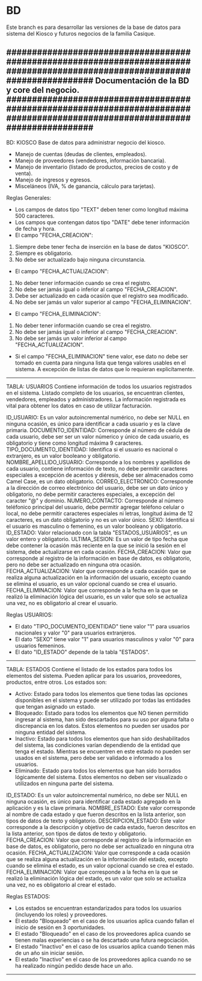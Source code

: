 # BD
Este branch es para desarrollar las versiones de la base de datos para sistema del Kiosco y futuros negocios de la familia Casique.

#############################################################################################################################
Documentación de la BD y core del negocio.
#############################################################################################################################
-----------------------------------------------------------------------------------------------------------------------------
BD: KIOSCO
Base de datos para administrar negocio del kiosco.
- Manejo de cuentas (deudas de clientes, empleados).
- Manejo de proveedores (vendedores, información bancaria).
- Manejo de inventario (listado de productos, precios de costo y de venta).
- Manejo de ingresos y egresos.
- Misceláneos (IVA, % de ganancia, cálculo para tarjetas).

Reglas Generales:
- Los campos de datos tipo "TEXT" deben tener como longitud máxima 500 caracteres.
- Los campos que contengan datos tipo "DATE" debe tener información de fecha y hora.
- El campo "FECHA_CREACION":
 1. Siempre debe tener fecha de inserción en la base de datos "KIOSCO".
 2. Siempre es obligatorio.
 3. No debe ser actualizado bajo ninguna circunstancia.
- El campo "FECHA_ACTUALIZACION":
 1. No deber tener información cuando se crea el registro.
 2. No debe ser jamás igual o inferior al campo "FECHA_CREACION".
 3. Debe ser actualizado en cada ocasión que el registro sea modificado.
 4. No debe ser jamás un valor superior al campo "FECHA_ELIMINACION".
- El campo "FECHA_ELIMINACION":
 1. No deber tener información cuando se crea el registro.
 2. No debe ser jamás igual o inferior al campo "FECHA_CREACION".
 3. No debe ser jamás un valor inferior al campo "FECHA_ACTUALIZACION".
- Si el campo "FECHA_ELIMINACION" tiene valor, ese dato no debe ser tomado en cuenta para ninguna lista que tenga valores usables en el sistema. A excepción de listas de datos que lo requieran explicítamente.
-----------------------------------------------------------------------------------------------------------------------------
TABLA: USUARIOS
Contiene información de todos los usuarios registrados en el sistema. Listado completo de los usuarios, se encuentran clientes, vendedores, empleados y administradores. La información registrada es vital para obtener los datos en caso de utilizar facturación.

ID_USUARIO: Es un valor autoincremental numérico, no debe ser NULL en ninguna ocasión, es único para identificar a cada usuario y es la clave primaria.
DOCUMENTO_IDENTIDAD: Corresponde al número de cédula de cada usuario, debe ser ser un valor númerico y único de cada usuario, es obligatorio y tiene como longitud máxima 9 caracteres.
TIPO_DOCUMENTO_IDENTIDAD: Identifica si el usuario es nacional o extranjero, es un valor booleano y obligatorio.
NOMBRE_APELLIDO_USUARIO: Corresponde a los nombres y apellidos de cada usuario, contiene información de texto, no debe permitir caracteres especiales a excepción de acentos y diéresis, debe ser almacenados como Camel Case, es un dato obligatorio.
CORREO_ELECTRONICO: Corresponde a la dirección de correo electrónico del usuario, debe ser un dato único y obligatorio, no debe permitir caracteres especiales, a excepción del caracter "@" y dominio.
NUMERO_CONTACTO: Corresponde al número teléfonico principal del usuario, debe permitir agregar teléfono celular o local, no debe permitir caracteres especiales ni letras, longitud áxima de 12 caracteres, es un dato obligatorio y no es un valor único.
SEXO: Identifica si el usuario es masculino o femenino, es un valor booleano y obligatorio.
ID_ESTADO: Valor relacionado con la tabla "ESTADOS_USUARIOS", es un valor entero y obligatorio.
ULTIMA_SESION: Es un valor de tipo fecha que debe contener la ocasión más reciente en la que se inició la sesión en el sistema, debe actualizarse en cada ocasión.
FECHA_CREACION: Valor que corresponde al registro de la información en base de datos, es obligatorio, pero no debe ser actualizado en ninguna otra ocasión.
FECHA_ACTUALIZACION: Valor que corresponde a cada ocasión que se realiza alguna actualización en la información del usuario, excepto cuando se elimina el usuario, es un valor opcional cuando se crea el usuario.
FECHA_ELIMINACION: Valor que corresponde a la fecha en la que se realizó la eliminación lógica del usuario, es un valor que solo se actualiza una vez, no es obligatorio al crear el usuario.

Reglas USUARIOS:
- El dato "TIPO_DOCUMENTO_IDENTIDAD" tiene valor "1" para usuarios nacionales y valor "0" para usuarios extranjeros.
- El dato "SEXO" tiene valor "1" para usuarios masculinos y valor "0" para usuarios femeninos.
- El dato "ID_ESTADO" depende de la tabla "ESTADOS".
-----------------------------------------------------------------------------------------------------------------------------
TABLA: ESTADOS
Contiene el listado de los estados para todos los elementos del sistema. Pueden aplicar para los usuarios, proveedores, productos, entre otros.
Los estados son:
- Activo: Estado para todos los elementos que tiene todas las opciones disponibles en el sistema y puede ser utilizado por todas las entidades que tengan asignado un estado.
- Bloqueado: Estado para todos los elementos que NO tienen permitido ingresar al sistema, han sido descartados para su uso por alguna falta o discrepancia en los datos. Estos elementos no pueden ser usados por ninguna entidad del sistema.
- Inactivo: Estado para todos los elementos que han sido deshabilitados del sistema, las condiciones varían dependiendo de la entidad que tenga el estado. Mientras se encuentren en este estado no pueden ser usados en el sistema, pero debe ser validado e informado a los usuarios.
- Eliminado: Estado para todos los elementos que han sido borrados lógicamente del sistema. Estos elementos no deben ser visualizado o utilizados en ninguna parte del sistema.

ID_ESTADO: Es un valor autoincremental numérico, no debe ser NULL en ninguna ocasión, es único para identificar cada estado agregado en la aplicación y es la clave primaria.
NOMBRE_ESTADO: Este valor corresponde al nombre de cada estado y que fueron descritos en la lista anterior, son tipos de datos de texto y obligatorio.
DESCRIPCION_ESTADO: Este valor corresponde a la descripción y objetivo de cada estado, fueron descritos en la lista anterior, son tipos de datos de texto y obligatorio.
FECHA_CREACION: Valor que corresponde al registro de la información en base de datos, es obligatorio, pero no debe ser actualizado en ninguna otra ocasión.
FECHA_ACTUALIZACION: Valor que corresponde a cada ocasión que se realiza alguna actualización en la información del estado, excepto cuando se elimina el estado, es un valor opcional cuando se crea el estado.
FECHA_ELIMINACION: Valor que corresponde a la fecha en la que se realizó la eliminación lógica del estado, es un valor que solo se actualiza una vez, no es obligatorio al crear el estado.

Reglas ESTADOS:
- Los estados se encuentran estandarizados para todos los usuarios (incluyendo los roles) y proveedores.
- El estado "Bloqueado" en el caso de los usuarios aplica cuando fallan el inicio de sesión en 3 oportunidades.
- El estado "Bloqueado" en el caso de los proveedores aplica cuando se tienen malas experiencias o se ha descartado una futura negociación.
- El estado "Inactivo" en el caso de los usuarios aplica cuando tienen más de un año sin iniciar sesión.
- El estado "Inactivo" en el caso de los proveedores aplica cuando no se ha realizado ningún pedido desde hace un año.
-----------------------------------------------------------------------------------------------------------------------------
